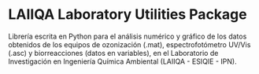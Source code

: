 # LAIIQA Laboratory Utilities Package
Librería escrita en Python para el análisis numérico y gráfico de los datos obtenidos de los equipos de ozonización (.mat), espectrofotómetro UV/Vis (.asc) y biorreacciones (datos en variables), en el Laboratorio de Investigación en Ingeniería Química Ambiental (LAIIQA - ESIQIE - IPN).
